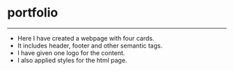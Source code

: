 # portfolio
---
+ Here I have created a webpage with four cards.
+ It includes header, footer and other semantic tags.
+ I have given one logo for the content.
+ I also applied styles for the html page.
